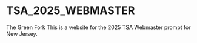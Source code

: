 # TSA_2025_WEBMASTER
The Green Fork 
This is a website for the 2025 TSA Webmaster prompt for New Jersey.
